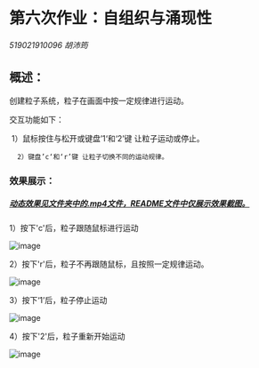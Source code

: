 # 第六次作业：自组织与涌现性

###### 519021910096 胡沛筠

## 概述：

创建粒子系统，粒子在画面中按一定规律进行运动。

交互功能如下：

​		1）鼠标按住与松开或键盘’1‘和‘2’键 让粒子运动或停止。

  	  2）键盘’c‘和‘r’键 让粒子切换不同的运动规律。



### 效果展示：

##### *<u>**动态效果见文件夹中的.mp4文件，README文件中仅展示效果截图。**</u>*

1）按下'c'后，粒子跟随鼠标进行运动

![image]()

2）按下'r'后，粒子不再跟随鼠标，且按照一定规律运动。

![image]()

3）按下‘1’后，粒子停止运动

![image]()

4）按下'2'后，粒子重新开始运动

![image]()

